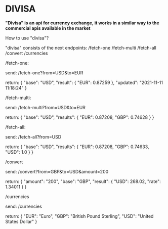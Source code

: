 # DIVISA

**"Divisa" is an api for currency exchange, it works in a similar way to the commercial apis available in the market**

How to use "divisa"?

"divisa" consists of the next endpoints:
/fetch-one
/fetch-multi
/fetch-all
/convert
/currencies

/fetch-one:

send: /fetch-one?from=USD&to=EUR

return: 
{
  "base": "USD",
  "result": {
    "EUR": 0.87259
  },
  "updated": "2021-11-11 11:18:24"
}

/fetch-multi:

send: /fetch-multi?from=USD&to=EUR

return:
{
  "base": "USD",
  "results": {
    "EUR": 0.87208,
    "GBP": 0.74628
  }
}

/fetch-all:

send: /fetch-all?from=USD

return:
{
  "base": "USD",
  "results": {
    "EUR": 0.87208,
    "GBP": 0.74633,
    "USD": 1.0
  }
}

/convert

send: /convert?from=GBP&to=USD&amount=200

return: 
{
  "amount": "200",
  "base": "GBP",
  "result": {
    "USD": 268.02,
    "rate": 1.34011
  }
}

/currencies

send: /currencies

return: {
  "EUR": "Euro",
  "GBP": "British Pound Sterling",
  "USD": "United States Dollar"
}


